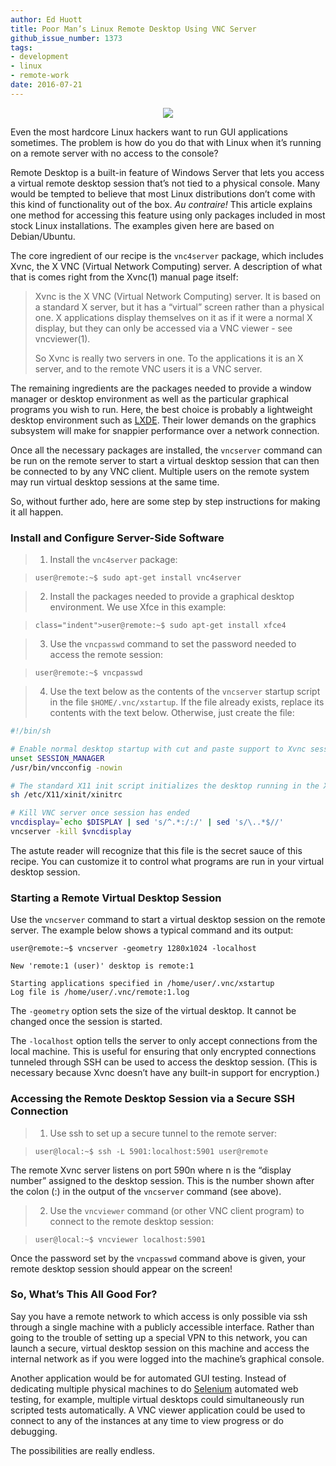 ```yaml
---
author: Ed Huott
title: Poor Man’s Linux Remote Desktop Using VNC Server
github_issue_number: 1373
tags:
- development
- linux
- remote-work
date: 2016-07-21
---
```


<div class="separator" style="clear: both; text-align: center;"><img border="0" src="/blog/2016/07/poor-mans-linux-remote-desktop/EdBlogSDscreen.jpg"/></div>

Even the most hardcore Linux hackers want to run GUI applications sometimes. The problem is how do you do that with Linux when it’s running on a remote server with no access to the console?

Remote Desktop is a built-in feature of Windows Server that lets you access a virtual remote desktop session that’s not tied to a physical console. Many would be tempted to believe that most Linux distributions don’t come with this kind of functionality out of the box. *Au contraire!* This article explains one method for accessing this feature using only packages included in most stock Linux installations. The examples given here are based on Debian/Ubuntu.

The core ingredient of our recipe is the `vnc4server` package, which includes Xvnc, the X VNC (Virtual Network Computing) server. A description of what that is comes right from the Xvnc(1) manual page itself:

>Xvnc is the X VNC (Virtual Network Computing) server.  It is based on
a standard X server, but it has a “virtual” screen rather than a
physical one.  X applications display themselves on it as if it were
a normal X display, but they can only be accessed via a VNC viewer -
see vncviewer(1).
>
>So Xvnc is really two servers in one. To the applications it is an X
server, and to the remote VNC users it is a VNC server.

The remaining ingredients are the packages needed to provide a window manager or desktop environment as well as the particular graphical programs you wish to run. Here, the best choice is probably a lightweight desktop environment such as [LXDE](https://lxde.org/). Their lower demands on the graphics subsystem will make for snappier performance over a network connection.

Once all the necessary packages are installed, the `vncserver` command can be run on the remote server to start a virtual desktop session that can then be connected to by any VNC client. Multiple users on the remote system may run virtual desktop sessions at the same time. 

So, without further ado, here are some step by step instructions for making it all happen.

### Install and Configure Server-Side Software

>1. Install the `vnc4server` package:

>`user@remote:~$ sudo apt-get install vnc4server`

>2. Install the packages needed to provide a graphical desktop environment. We use Xfce in this example:

>`class="indent">user@remote:~$ sudo apt-get install xfce4`

>3. Use the `vncpasswd` command to set the password needed to access the remote session:

>`user@remote:~$ vncpasswd`

>4. Use the text below as the contents of the `vncserver` startup script in the file `$HOME/.vnc/xstartup`. If the file already exists, replace its contents with the text below. Otherwise, just create the file:

```bash
#!/bin/sh

# Enable normal desktop startup with cut and paste support to Xvnc session
unset SESSION_MANAGER
/usr/bin/vncconfig -nowin

# The standard X11 init script initializes the desktop running in the Xvnc server
sh /etc/X11/xinit/xinitrc

# Kill VNC server once session has ended
vncdisplay=`echo $DISPLAY | sed 's/^.*:/:/' | sed 's/\..*$//'
vncserver -kill $vncdisplay
```

The astute reader will recognize that this file is the secret sauce of this recipe. You can customize it to control what programs are run in your virtual desktop session.

### Starting a Remote Virtual Desktop Session

Use the `vncserver` command to start a virtual desktop session on the remote server. The example below shows a typical command and its output:

```
user@remote:~$ vncserver -geometry 1280x1024 -localhost

New 'remote:1 (user)' desktop is remote:1

Starting applications specified in /home/user/.vnc/xstartup
Log file is /home/user/.vnc/remote:1.log
```

The `-geometry` option sets the size of the virtual desktop. It cannot be changed once the session is started.

The `-localhost` option tells the server to only accept connections from the local machine. This is useful for ensuring that only encrypted connections tunneled through SSH can be used to access the desktop session. (This is necessary because Xvnc doesn’t have any built-in support for encryption.)

### Accessing the Remote Desktop Session via a Secure SSH Connection

>1. Use ssh to set up a secure tunnel to the remote server:

>`user@local:~$ ssh -L 5901:localhost:5901 user@remote`

The remote Xvnc server listens on port 590n where n is the “display number” assigned to the desktop session. This is the number shown after the colon (:) in the output of the `vncserver` command (see above).

>2. Use the `vncviewer` command (or other VNC client program) to connect to the remote desktop session:

>`user@local:~$ vncviewer localhost:5901`

Once the password set by the `vncpasswd` command above is given, your remote desktop session should appear on the screen!

### So, What’s This All Good For?

Say you have a remote network to which access is only possible via ssh through a single machine with a publicly accessible interface. Rather than going to the trouble of setting up a special VPN to this network, you can launch a secure, virtual desktop session on this machine and access the internal network as if you were logged into the machine’s graphical console.

Another application would be for automated GUI testing. Instead of dedicating multiple physical machines to do [Selenium](http://www.seleniumhq.org/) automated web testing, for example, multiple virtual desktops could simultaneously run scripted tests automatically. A VNC viewer application could be used to connect to any of the instances at any time to view progress or do debugging.

The possibilities are really endless.
